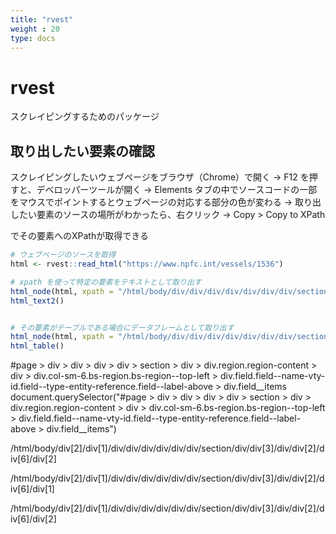 ```yaml
---
title: "rvest"
weight : 20
type: docs
---
```



# rvest

スクレイピングするためのパッケージ


## 取り出したい要素の確認

スクレイピングしたいウェブページをブラウザ（Chrome）で開く
→ F12 を押すと、デベロッパーツールが開く
→ Elements タブの中でソースコードの一部をマウスでポイントするとウェブページの対応する部分の色が変わる
→ 取り出したい要素のソースの場所がわかったら、右クリック
→ Copy > Copy to XPath

でその要素へのXPathが取得できる


```r
# ウェブページのソースを取得
html <- rvest::read_html("https://www.npfc.int/vessels/1536")

# xpath を使って特定の要素をテキストとして取り出す
html_node(html, xpath = "/html/body/div/div/div/div/div/div/div/section/div/div[3]/div/div[2]" ) %>%
html_text2()


# その要素がテーブルである場合にデータフレームとして取り出す
html_node(html, xpath = "/html/body/div/div/div/div/div/div/div/section/div/div[3]/div/div[4]/div[1]" ) %>%
html_table()
```

#page > div > div > div > div > section > div > div.region.region-content > div > div.col-sm-6.bs-region.bs-region--top-left > div.field.field--name-vty-id.field--type-entity-reference.field--label-above > div.field__items
document.querySelector("#page > div > div > div > div > section > div > div.region.region-content > div > div.col-sm-6.bs-region.bs-region--top-left > div.field.field--name-vty-id.field--type-entity-reference.field--label-above > div.field__items")

/html/body/div[2]/div[1]/div/div/div/div/div/div/section/div/div[3]/div/div[2]/div[6]/div[2]

/html/body/div[2]/div[1]/div/div/div/div/div/div/section/div/div[3]/div/div[2]/div[6]/div[1]

/html/body/div[2]/div[1]/div/div/div/div/div/div/section/div/div[3]/div/div[2]/div[6]/div[2]